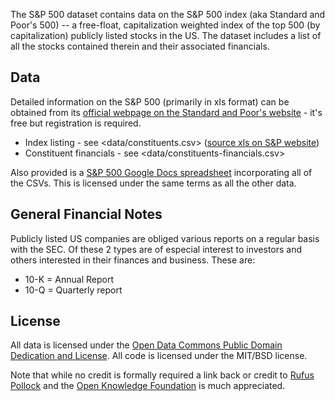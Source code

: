 The S&P 500 dataset contains data on the S&P 500 index (aka Standard and Poor's
500) -- a free-float, capitalization weighted index of the top 500 (by
capitalization) publicly listed stocks in the US. The dataset includes a list
of all the stocks contained therein and their associated financials.

## Data

Detailed information on the S&P 500 (primarily in xls format) can be obtained
from its [official webpage on the Standard and Poor's website][sp-home] - it's
free but registration is required.

* Index listing - see <data/constituents.csv> ([source xls on S&P
  website][sp-listing])
* Constituent financials - see <data/constituents-financials.csv>

[sp-home]: http://www.standardandpoors.com/indices/sp-500/en/us/?indexId=spusa-500-usduf--p-us-l--
[sp-listing]: http://www.standardandpoors.com/prot/spf/docs/indices/SPUSA-500-USDUF--P-US-L--Constituents.xls

Also provided is a [S&P 500 Google Docs spreadsheet][gdocs] incorporating
all of the CSVs. This is licensed under the same terms as all the other data.

[gdocs]: https://docs.google.com/spreadsheet/ccc?key=0Aon3JiuouxLUdDU5S2NrbVJHRWVBRWxvU1dlOUQ2WUE#gid=0

## General Financial Notes

Publicly listed US companies are obliged various reports on a regular basis
with the SEC. Of these 2 types are of especial interest to investors and others
interested in their finances and business. These are:

* 10-K = Annual Report
* 10-Q = Quarterly report

## License

All data is licensed under the [Open Data Commons Public Domain Dedication and
License][pddl]. All code is licensed under the MIT/BSD license.

Note that while no credit is formally required a link back or credit to [Rufus
Pollock][rp] and the [Open Knowledge Foundation][okfn] is much appreciated.

[pddl]: http://opendatacommons.org/licenses/pddl/1.0/
[rp]: http://rgrp.okfnlabs.org/
[okfn]: http://okfn.org/

